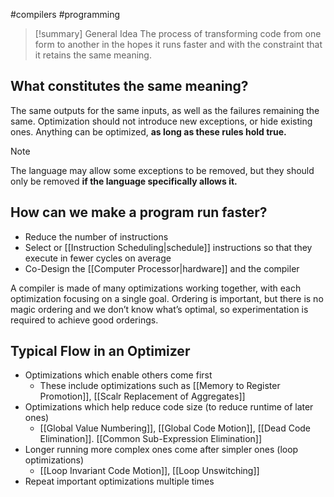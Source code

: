 #compilers #programming 
>[!summary] General Idea
>The process of transforming code from one form to another in the hopes it runs faster and with the constraint that it retains the same meaning.

## What constitutes the same meaning?
The same outputs for the same inputs, as well as the failures remaining the same. Optimization should not introduce new exceptions, or hide existing ones. Anything can be optimized, **as long as these rules hold true.**

>[!note] 
>The language may allow some exceptions to be removed, but they should only be removed **if the language specifically allows it.**

## How can we make a program run faster?
- Reduce the number of instructions
- Select or [[Instruction Scheduling|schedule]] instructions so that they execute in fewer cycles on average
- Co-Design the [[Computer Processor|hardware]] and the compiler

A compiler is made of many optimizations working together, with each optimization focusing on a single goal. Ordering is important, but there is no magic ordering and we don’t know what’s optimal, so experimentation is required to achieve good orderings.

## Typical Flow in an Optimizer
- Optimizations which enable others come first
	- These include optimizations such as [[Memory to Register Promotion]], [[Scalr Replacement of Aggregates]]
- Optimizations which help reduce code size (to reduce runtime of later ones)
	- [[Global Value Numbering]], [[Global Code Motion]], [[Dead Code Elimination]]. [[Common Sub-Expression Elimination]]
- Longer running more complex ones come after simpler ones (loop optimizations)
	- [[Loop Invariant Code Motion]], [[Loop Unswitching]]
- Repeat important optimizations multiple times
